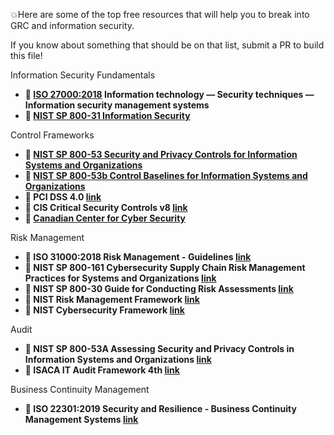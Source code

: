 💥Here are some of the top free resources that will help you to break into GRC and information security.

If you know about something that should be on that list, submit a PR to build this file!

Information Security Fundamentals
* **📕 [ISO 27000:2018](https://www.iso.org/standard/73906.html) Information technology — Security techniques — Information security management systems**
* **📕 [NIST SP 800-31 Information Security](https://lnkd.in/eJuimHUj)**

Control Frameworks
* **📕 [NIST SP 800-53 Security and Privacy Controls for Information Systems and Organizations](https://lnkd.in/eRskaGsv)**
* **📕 [NIST SP 800-53b Control Baselines for Information Systems and Organizations](https://lnkd.in/e-Ahz-Ve)**
* **📕 PCI DSS 4.0 [link](https://lnkd.in/etWc9FGP)**
* **📕 CIS Critical Security Controls v8 [link](https://lnkd.in/eZPPcQeD)**
* **📕 [Canadian Center for Cyber Security](https://cyber.gc.ca/en/guidance/certifications-field-cyber-security-2020/)**

Risk Management
* **📕 ISO 31000:2018 Risk Management - Guidelines [link](https://lnkd.in/e4s3ZQt9)**
* **📕 NIST SP 800-161 Cybersecurity Supply Chain Risk Management Practices for Systems and Organizations [link](https://lnkd.in/edfrmdSe)**
* **📕 NIST SP 800-30 Guide for Conducting Risk Assessments [link](https://lnkd.in/efvrEgV2)**
* **📕 NIST Risk Management Framework [link](https://lnkd.in/e756dYuT)**
* **📕 NIST Cybersecurity Framework [link](https://lnkd.in/eJnkFQ93)**

Audit
* **📕 NIST SP 800-53A Assessing Security and Privacy Controls in Information Systems and Organizations [link](https://lnkd.in/eiwp-XNz)**
* **📕 ISACA IT Audit Framework 4th [link](https://lnkd.in/e4-waQf4)**

Business Continuity Management
* **📕 ISO 22301:2019 Security and Resilience - Business Continuity Management Systems [link](https://lnkd.in/e97bH9QG)**
